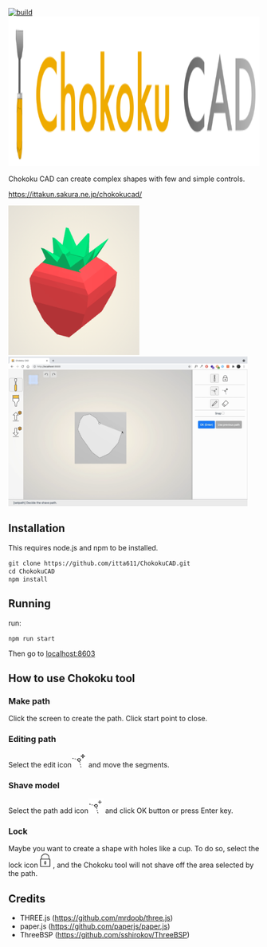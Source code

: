 [![build](https://github.com/itta611/ChokokuCAD/actions/workflows/build.yml/badge.svg?branch=main)](https://github.com/itta611/ChokokuCAD/actions/workflows/build.yml)
<img src="./static/img/logo.svg" height="300">

Chokoku CAD can create complex shapes with few and simple controls.

https://ittakun.sakura.ne.jp/chokokucad/

<img src="./static/img/sample1.png" height="300"> <img src="./static/img/video.gif" height="300">
## Installation
This requires node.js and npm to be installed.

```
git clone https://github.com/itta611/ChokokuCAD.git
cd ChokokuCAD
npm install
```

## Running
run:
```
npm run start
```
Then go to [localhost:8603](localhost:8603)

## How to use Chokoku tool
### Make path
Click the screen to create the path.
Click start point to close.

### Editing path
Select the edit icon<img src="./static/img/chokoku-setting-edit.svg" width="30"> and move the segments.

### Shave model
Select the path add icon<img src="./static/img/chokoku-setting-add.svg" width="30"> and click OK button or press Enter key.

### Lock
Maybe you want to create a shape with holes like a cup.
To do so, select the lock icon<img src="./static/img/chokoku-setting-lock.svg" width="30">, and the Chokoku tool will not shave off the area selected by the path.

## Credits
- THREE.js (https://github.com/mrdoob/three.js)
- paper.js (https://github.com/paperjs/paper.js)
- ThreeBSP (https://github.com/sshirokov/ThreeBSP)
